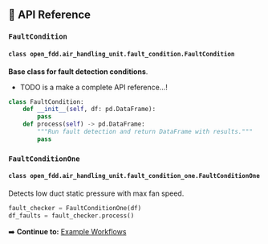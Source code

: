 ## 📖 API Reference

### `FaultCondition`

#### `class open_fdd.air_handling_unit.fault_condition.FaultCondition`
**Base class for fault detection conditions**.

* TODO is a make a complete API reference...!

```python
class FaultCondition:
    def __init__(self, df: pd.DataFrame):
        pass
    def process(self) -> pd.DataFrame:
        """Run fault detection and return DataFrame with results."""
        pass
```

### `FaultConditionOne`

#### `class open_fdd.air_handling_unit.fault_condition_one.FaultConditionOne`
Detects low duct static pressure with max fan speed.

```python
fault_checker = FaultConditionOne(df)
df_faults = fault_checker.process()
```

➡️ **Continue to:** [Example Workflows](examples.md)

